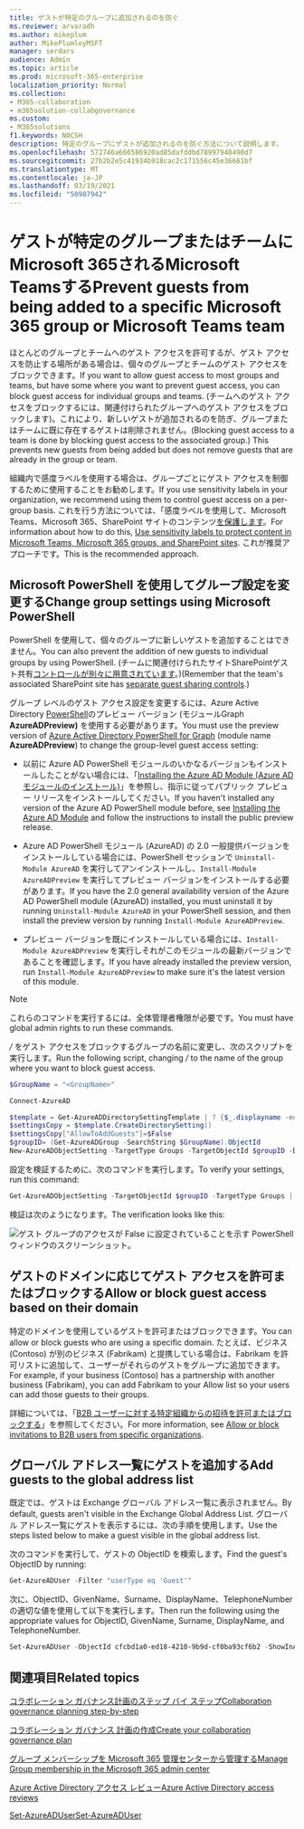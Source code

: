 ```yaml
---
title: ゲストが特定のグループに追加されるのを防ぐ
ms.reviewer: arvaradh
ms.author: mikeplum
author: MikePlumleyMSFT
manager: serdars
audience: Admin
ms.topic: article
ms.prod: microsoft-365-enterprise
localization_priority: Normal
ms.collection:
- M365-collaboration
- m365solution-collabgovernance
ms.custom:
- M365solutions
f1.keywords: NOCSH
description: 特定のグループにゲストが追加されるのを防ぐ方法について説明します。
ms.openlocfilehash: 572746a666586920ad85dafddbd78997940490d7
ms.sourcegitcommit: 27b2b2e5c41934b918cac2c171556c45e36661bf
ms.translationtype: MT
ms.contentlocale: ja-JP
ms.lasthandoff: 03/19/2021
ms.locfileid: "50907942"
---
```

# <a name="prevent-guests-from-being-added-to-a-specific-microsoft-365-group-or-microsoft-teams-team"></a><span data-ttu-id="018de-103">ゲストが特定のグループまたはチームにMicrosoft 365されるMicrosoft Teamsする</span><span class="sxs-lookup"><span data-stu-id="018de-103">Prevent guests from being added to a specific Microsoft 365 group or Microsoft Teams team</span></span>

<span data-ttu-id="018de-104">ほとんどのグループとチームへのゲスト アクセスを許可するが、ゲスト アクセスを防止する場所がある場合は、個々のグループとチームのゲスト アクセスをブロックできます。</span><span class="sxs-lookup"><span data-stu-id="018de-104">If you want to allow guest access to most groups and teams, but have some where you want to prevent guest access, you can block guest access for individual groups and teams.</span></span> <span data-ttu-id="018de-105">(チームへのゲスト アクセスをブロックするには、関連付けられたグループへのゲスト アクセスをブロックします)。これにより、新しいゲストが追加されるのを防ぎ、グループまたはチームに既に存在するゲストは削除されません。</span><span class="sxs-lookup"><span data-stu-id="018de-105">(Blocking guest access to a team is done by blocking guest access to the associated group.) This prevents new guests from being added but does not remove guests that are already in the group or team.</span></span>

<span data-ttu-id="018de-106">組織内で感度ラベルを使用する場合は、グループごとにゲスト アクセスを制御するために使用することをお勧めします。</span><span class="sxs-lookup"><span data-stu-id="018de-106">If you use sensitivity labels in your organization, we recommend using them to control guest access on a per-group basis.</span></span> <span data-ttu-id="018de-107">これを行う方法については、「感度ラベルを使用して、Microsoft Teams、Microsoft 365、SharePoint サイトのコンテンツ[を保護します](../compliance/sensitivity-labels-teams-groups-sites.md)。</span><span class="sxs-lookup"><span data-stu-id="018de-107">For information about how to do this, [Use sensitivity labels to protect content in Microsoft Teams, Microsoft 365 groups, and SharePoint sites](../compliance/sensitivity-labels-teams-groups-sites.md).</span></span> <span data-ttu-id="018de-108">これが推奨アプローチです。</span><span class="sxs-lookup"><span data-stu-id="018de-108">This is the recommended approach.</span></span>

## <a name="change-group-settings-using-microsoft-powershell"></a><span data-ttu-id="018de-109">Microsoft PowerShell を使用してグループ設定を変更する</span><span class="sxs-lookup"><span data-stu-id="018de-109">Change group settings using Microsoft PowerShell</span></span>

<span data-ttu-id="018de-110">PowerShell を使用して、個々のグループに新しいゲストを追加することはできません。</span><span class="sxs-lookup"><span data-stu-id="018de-110">You can also prevent the addition of new guests to individual groups by using PowerShell.</span></span> <span data-ttu-id="018de-111">(チームに関連付けられたサイトSharePointゲスト共有[コントロールが別々に用意されています](/sharepoint/change-external-sharing-site)。)</span><span class="sxs-lookup"><span data-stu-id="018de-111">(Remember that the team's associated SharePoint site has [separate guest sharing controls](/sharepoint/change-external-sharing-site).)</span></span>

<span data-ttu-id="018de-112">グループ レベルのゲスト アクセス設定を変更するには、Azure Active Directory [PowerShell](/powershell/azure/active-directory/install-adv2)のプレビュー バージョン (モジュールGraph **AzureADPreview)** を使用する必要があります。</span><span class="sxs-lookup"><span data-stu-id="018de-112">You must use the preview version of [Azure Active Directory PowerShell for Graph](/powershell/azure/active-directory/install-adv2) (module name **AzureADPreview**) to change the group-level guest access setting:</span></span>

- <span data-ttu-id="018de-113">以前に Azure AD PowerShell モジュールのいかなるバージョンもインストールしたことがない場合には、「[Installing the Azure AD Module (Azure AD モジュールのインストール)](/powershell/azure/active-directory/install-adv2?preserve-view=true&view=azureadps-2.0-preview)」を参照し、指示に従ってパブリック プレビュー リリースをインストールしてください。</span><span class="sxs-lookup"><span data-stu-id="018de-113">If you haven't installed any version of the Azure AD PowerShell module before, see [Installing the Azure AD Module](/powershell/azure/active-directory/install-adv2?preserve-view=true&view=azureadps-2.0-preview) and follow the instructions to install the public preview release.</span></span>

- <span data-ttu-id="018de-114">Azure AD PowerShell モジュール (AzureAD) の 2.0 一般提供バージョンをインストールしている場合には、PowerShell セッションで `Uninstall-Module AzureAD` を実行してアンインストールし、`Install-Module AzureADPreview` を実行してプレビュー バージョンをインストールする必要があります。</span><span class="sxs-lookup"><span data-stu-id="018de-114">If you have the 2.0 general availability version of the Azure AD PowerShell module (AzureAD) installed, you must uninstall it by running `Uninstall-Module AzureAD` in your PowerShell session, and then install the preview version by running `Install-Module AzureADPreview`.</span></span>

- <span data-ttu-id="018de-115">プレビュー バージョンを既にインストールしている場合には、`Install-Module AzureADPreview` を実行しそれがこのモジュールの最新バージョンであることを確認します。</span><span class="sxs-lookup"><span data-stu-id="018de-115">If you have already installed the preview version, run `Install-Module AzureADPreview` to make sure it's the latest version of this module.</span></span>

> [!NOTE]
> <span data-ttu-id="018de-116">これらのコマンドを実行するには、全体管理者権限が必要です。</span><span class="sxs-lookup"><span data-stu-id="018de-116">You must have global admin rights to run these commands.</span></span> 

<span data-ttu-id="018de-117">*/<GroupName/>* をゲスト アクセスをブロックするグループの名前に変更し、次のスクリプトを実行します。</span><span class="sxs-lookup"><span data-stu-id="018de-117">Run the following script, changing */<GroupName/>* to the name of the group where you want to block guest access.</span></span>

```PowerShell
$GroupName = "<GroupName>"

Connect-AzureAD

$template = Get-AzureADDirectorySettingTemplate | ? {$_.displayname -eq "group.unified.guest"}
$settingsCopy = $template.CreateDirectorySetting()
$settingsCopy["AllowToAddGuests"]=$False
$groupID= (Get-AzureADGroup -SearchString $GroupName).ObjectId
New-AzureADObjectSetting -TargetType Groups -TargetObjectId $groupID -DirectorySetting $settingsCopy
```

<span data-ttu-id="018de-118">設定を検証するために、次のコマンドを実行します。</span><span class="sxs-lookup"><span data-stu-id="018de-118">To verify your settings, run this command:</span></span>

```PowerShell
Get-AzureADObjectSetting -TargetObjectId $groupID -TargetType Groups | fl Values
```

<span data-ttu-id="018de-119">検証は次のようになります。</span><span class="sxs-lookup"><span data-stu-id="018de-119">The verification looks like this:</span></span>
    
![ゲスト グループのアクセスが False に設定されていることを示す PowerShell ウィンドウのスクリーンショット。](../media/09ebfb4f-859f-44c3-a29e-63a59fd6ef87.png)
  
## <a name="allow-or-block-guest-access-based-on-their-domain"></a><span data-ttu-id="018de-121">ゲストのドメインに応じてゲスト アクセスを許可またはブロックする</span><span class="sxs-lookup"><span data-stu-id="018de-121">Allow or block guest access based on their domain</span></span>

<span data-ttu-id="018de-122">特定のドメインを使用しているゲストを許可またはブロックできます。</span><span class="sxs-lookup"><span data-stu-id="018de-122">You can allow or block guests who are using a specific domain.</span></span> <span data-ttu-id="018de-123">たとえば、ビジネス (Contoso) が別のビジネス (Fabrikam) と提携している場合は、Fabrikam を許可リストに追加して、ユーザーがそれらのゲストをグループに追加できます。</span><span class="sxs-lookup"><span data-stu-id="018de-123">For example, if your business (Contoso) has a partnership with another business (Fabrikam), you can add Fabrikam to your Allow list so your users can add those guests to their groups.</span></span>

<span data-ttu-id="018de-124">詳細については、「[B2B ユーザーに対する特定組織からの招待を許可またはブロックする](/azure/active-directory/b2b/allow-deny-list)」を参照してください。</span><span class="sxs-lookup"><span data-stu-id="018de-124">For more information, see [Allow or block invitations to B2B users from specific organizations](/azure/active-directory/b2b/allow-deny-list).</span></span>

## <a name="add-guests-to-the-global-address-list"></a><span data-ttu-id="018de-125">グローバル アドレス一覧にゲストを追加する</span><span class="sxs-lookup"><span data-stu-id="018de-125">Add guests to the global address list</span></span>

<span data-ttu-id="018de-126">既定では、ゲストは Exchange グローバル アドレス一覧に表示されません。</span><span class="sxs-lookup"><span data-stu-id="018de-126">By default, guests aren't visible in the Exchange Global Address List.</span></span> <span data-ttu-id="018de-127">グローバル アドレス一覧にゲストを表示するには、次の手順を使用します。</span><span class="sxs-lookup"><span data-stu-id="018de-127">Use the steps listed below to make a guest visible in the global address list.</span></span>

<span data-ttu-id="018de-128">次のコマンドを実行して、ゲストの ObjectID を検索します。</span><span class="sxs-lookup"><span data-stu-id="018de-128">Find the guest's ObjectID by running:</span></span>

```PowerShell
Get-AzureADUser -Filter "userType eq 'Guest'"
```

<span data-ttu-id="018de-129">次に、ObjectID、GivenName、Surname、DisplayName、TelephoneNumber の適切な値を使用して以下を実行します。</span><span class="sxs-lookup"><span data-stu-id="018de-129">Then run the following using the appropriate values for ObjectID, GivenName, Surname, DisplayName, and TelephoneNumber.</span></span>

```PowerShell
Set-AzureADUser -ObjectId cfcbd1a0-ed18-4210-9b9d-cf0ba93cf6b2 -ShowInAddressList $true -GivenName 'Megan' -Surname 'Bowen' -DisplayName 'Megan Bowen' -TelephoneNumber '555-555-5555'
```

## <a name="related-topics"></a><span data-ttu-id="018de-130">関連項目</span><span class="sxs-lookup"><span data-stu-id="018de-130">Related topics</span></span>

[<span data-ttu-id="018de-131">コラボレーション ガバナンス計画のステップ バイ ステップ</span><span class="sxs-lookup"><span data-stu-id="018de-131">Collaboration governance planning step-by-step</span></span>](collaboration-governance-overview.md#collaboration-governance-planning-step-by-step)

[<span data-ttu-id="018de-132">コラボレーション ガバナンス 計画の作成</span><span class="sxs-lookup"><span data-stu-id="018de-132">Create your collaboration governance plan</span></span>](collaboration-governance-first.md)

[<span data-ttu-id="018de-133">グループ メンバーシップを Microsoft 365 管理センターから管理する</span><span class="sxs-lookup"><span data-stu-id="018de-133">Manage Group membership in the Microsoft 365 admin center</span></span>](../admin/create-groups/add-or-remove-members-from-groups.md)
  
[<span data-ttu-id="018de-134">Azure Active Directory アクセス レビュー</span><span class="sxs-lookup"><span data-stu-id="018de-134">Azure Active Directory access reviews</span></span>](/azure/active-directory/active-directory-azure-ad-controls-perform-access-review)

[<span data-ttu-id="018de-135">Set-AzureADUser</span><span class="sxs-lookup"><span data-stu-id="018de-135">Set-AzureADUser</span></span>](/powershell/module/azuread/set-azureaduser)